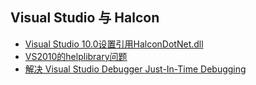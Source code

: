 ## Visual Studio 与 Halcon
* [Visual Studio 10.0设置引用HalconDotNet.dll](https://blog.csdn.net/bitezijie/article/details/8858638)
* [VS2010的helplibrary问题](https://blog.csdn.net/bitezijie/article/details/8868643)
* [解决 Visual Studio Debugger Just-In-Time Debugging](https://blog.csdn.net/bitezijie/article/details/43937667)
